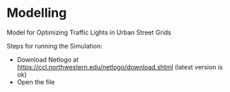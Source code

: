 # Modelling
Model for Optimizing Traffic Lights in Urban Street Grids

Steps for running the Simulation:
- Download Netlogo at https://ccl.northwestern.edu/netlogo/download.shtml (latest version is ok)
- Open the file
